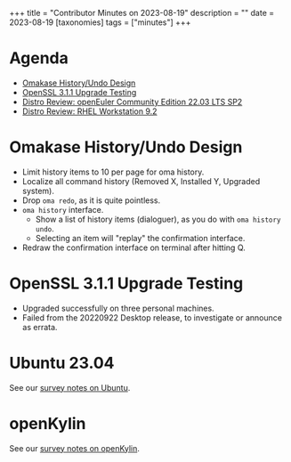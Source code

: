 +++
title = "Contributor Minutes on 2023-08-19"
description = ""
date = 2023-08-19
[taxonomies]
tags = ["minutes"]
+++

Agenda
======

- [Omakase History/Undo Design](#omakase-history-undo-design)
- [OpenSSL 3.1.1 Upgrade Testing](#outreach-workgroup-for-bilibili-wechat-etc)
- [Distro Review: openEuler Community Edition 22.03 LTS SP2](#distro-review-openeuler-community-edition-22.03-lts-sp2)
- [Distro Review: RHEL Workstation 9.2](#distro-review-rhel-workstation-9.2)

Omakase History/Undo Design
===========================

- Limit history items to 10 per page for oma history.
- Localize all command history (Removed X, Installed Y, Upgraded system).
- Drop `oma redo`, as it is quite pointless.
- `oma history` interface.
    - Show a list of history items (dialoguer), as you do with `oma history undo`.
    - Selecting an item will "replay" the confirmation interface.
- Redraw the confirmation interface on terminal after hitting Q.

OpenSSL 3.1.1 Upgrade Testing
=============================

- Upgraded successfully on three personal machines.
- Failed from the 20220922 Desktop release, to investigate or announce as errata.

Ubuntu 23.04
============

See our [survey notes on Ubuntu](/developer/notes/distro-survey-2023#ubuntu).

openKylin
=========

See our [survey notes on openKylin](/developer/notes/distro-survey-2023#openkylin).
